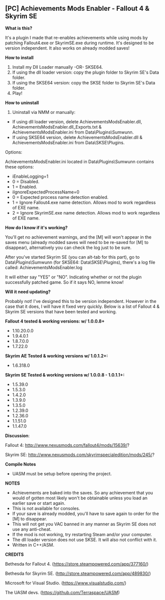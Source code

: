 ## [PC] Achievements Mods Enabler - Fallout 4 & Skyrim SE

**What is this?**

It's a plugin I made that re-enables achievements while using mods by patching Fallout4.exe or SkyrimSE.exe during runtime.
It's designed to be version independent.
It also works on already modded saves!

**How to install**

1. Install my Dll Loader manually -OR- SKSE64.
2. If using the dll loader version: copy the plugin folder to Skyrim SE's Data folder.
3. If using the SKSE64 version: copy the SKSE folder to Skyrim SE's Data folder.
3. Play!

**How to uninstall**

1. Uninstall via NMM or manually:
- If using dll loader version, delete AchievementsModsEnabler.dll, AchievementsModsEnabler.dll_Exports.txt & AchievementsModsEnabler.ini from Data\Plugins\Sumwunn.
- If using SKSE64 version, delete AchievementsModsEnabler.dll & AchievementsModsEnabler.ini from Data\SKSE\Plugins.

Options:

AchievementsModsEnabler.ini located in Data\Plugins\Sumwunn contains these options:

- iEnableLogging=1
- 0 = Disabled.
- 1 = Enabled.
- iIgnoreExpectedProcessName=0
- 0 = Expected process name detection enabled.
- 1 = Ignore Fallout4.exe name detection. Allows mod to work regardless of EXE name.
- 2 = Ignore SkyrimSE.exe name detection. Allows mod to work regardless of EXE name.

**How do I know if it's working?**

You'll get no achievement warnings, and the [M] will won't appear in the saves menu (already modded saves will need to be re-saved for [M] to disappear), alternatively you can check the log just to be sure.

After you've started Skyrim SE (you can alt-tab for this part), go to Data\Plugins\Sumwunn (for SKSE64: Data\SKSE\Plugins), there's a log file called: AchievementsModsEnabler.log

It will either say "YES" or "NO". Indicating whether or not the plugin successfully patched game. So if it says NO, lemme know!

**Will it need updating?**

Probably not! I've designed this to be version independent.
However in the case that it does, I will have it fixed very quickly.
Below is a list of Fallout 4 & Skyrim SE versions that have been tested and working.

**Fallout 4 tested & working versions: w/ 1.0.0.8+**

- 1.10.20.0.0
- 1.9.4.0.1
- 1.8.7.0.0
- 1.7.22.0

**Skyrim AE Tested & working versions w/ 1.0.1.2+:**
- 1.6.318.0

**Skyrim SE Tested & working versions w/ 1.0.0.8 - 1.0.1.1+:**
- 1.5.39.0
- 1.5.3.0
- 1.4.2.0
- 1.3.9.0
- 1.3.5.0
- 1.2.39.0
- 1.2.36.0
- 1.1.51.0
- 1.1.47.0

**Discussion**: 

Fallout 4: http://www.nexusmods.com/fallout4/mods/15639/?

Skyrim SE: http://www.nexusmods.com/skyrimspecialedition/mods/245/?

**Compile Notes**

- UASM must be setup before opening the project.

**NOTES**

- Achievements are baked into the saves. So any achievement that you would of gotten most likely won't be obtainable unless you load an earlier save or start again.
- This is not available for consoles.
- If your save is already modded, you'll have to save again to order for the [M] to disappear.
- This will not get you VAC banned in any manner as Skyrim SE does not use any anti-cheat.
- If the mod is not working, try restarting Steam and/or your computer.
- The dll loader version does not use SKSE. It will also not conflict with it.
- Written in C++/ASM.

**CREDITS**

Bethesda for Fallout 4. (https://store.steampowered.com/app/377160/)

Bethesda for Skyrim SE. (http://store.steampowered.com/app/489830/)

Microsoft for Visual Studio. (https://www.visualstudio.com/)

The UASM devs. (https://github.com/Terraspace/UASM)
